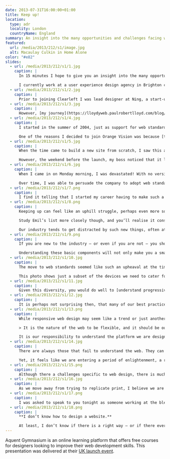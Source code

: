 ```yaml
---
date: 2013-07-31T16:00:00+01:00
title: Keep up!
location:
  type: adr
  locality: London
  countryName: England
summary: An insight into the many opportunities and challenges facing web designers in 2013.
featured:
  url: /media/2013/212/s1/image.jpg
  alt: Macaulay Culkin in Home Alone
color: "#e82"
slides:
  - url: /media/2013/212/s1/1.jpg
    caption: |
      In 15 minutes I hope to give you an insight into the many opportunities and challenges facing web designers in 2013. But first, a little bit about myself.

      I currently work at a user experience design agency in Brighton called [Clearleft](https://clearleft.com/). We are a small agency that work with big clients such as the BBC, NBCUniversal, Channel 4 and Mozilla. We also work with smaller start-ups and charities like WWF, UNICEF and 38 Degrees. My title is *senior visual designer*, but I try to position myself at the intersection of both graphic design and front-end development.
  - url: /media/2013/212/s1/2.jpg
    caption: |
      Prior to joining Clearleft I was lead designer at Ning, a start-up based in Palo Alto, California. I worked there during 2006-7, when a lot of the companies we know today were just getting started. Working in the Valley was an amazing – and at times eye-opening – experience.
  - url: /media/2013/212/s1/3.jpg
    caption: |
      However, [my journey](https://lloydyweb.paulrobertlloyd.com/blog/2006/01/my_journey_so_far) began almost ten years ago at Orange Vision, a tiny web design agency based in Lichfield, Staffordshire.
  - url: /media/2013/212/s1/4.jpg
    caption: |
      I started in the summer of 2004, just as support for web standards was gaining traction. One of the key ideas behind this movement was the separation of presentation from content: developing highly semantic HTML pages styled separately with CSS. [""Designing with Web Standards""](https://en.wikipedia.org/wiki/Designing_with_Web_Standards) by Jeffrey Zeldman was my bible.

      One of the reasons I decided to join Orange Vision was because [their website](https://web.archive.org/web/20040627083538/http://www.orangevision.co.uk/) used CSS as opposed to older techniques that involved tables, inline style declarations and 1x1 pixel spacer images. Soon after joining, I learnt that they had actually stolen another agency’s website, changing just the logo and some copy! Thus much of my early work was spent updating existing sites, swearing under my breath as I used the outmoded practices favoured by my new employer.
  - url: /media/2013/212/s1/5.jpg
    caption: |
      When the time came to build a new site from scratch, I saw this as an opportunity to show my colleagues how to build a website the right way. In just a few days, I had built the entire website, and looked forward to launching my first commercial site built using web standards.

      However, the weekend before the launch, my boss noticed that it looked different in Netscape 4 (which had a small percentage of users at this time). Judging this to be problematic, he ripped the site apart and rebuilt it using tables.
  - url: /media/2013/212/s1/6.jpg
    caption: |
      When I came in on Monday morning, I was devastated! With no version control, everything I’d done had gone. Of course, this situation could have been avoided had I communicated my intentions better, and explained how we would support older browsers.

      Over time, I was able to persuade the company to adopt web standards. This wasn’t hard; maintainability, speed, accessibility and search engine optimisation were frequently brought up during debates. When [@media 2005](https://lloydyweb.paulrobertlloyd.com/blog/2005/06/reflecting_on_media_2005) was announced, me and two colleagues were even allowed two days off to attend. This story has a happy ending.
  - url: /media/2013/212/s1/7.png
    caption: |
      I find it telling that I started my career having to make such a strong argument for keeping up. Before Orange Vision, I built websites for a hobby, and had already seen the web change significantly in a short amount of time. It seemed obvious that to gain (and maintain) employment, I would need to stay relevant and embrace change. Yet upon meeting a group of people focused on meeting client expectations – concerned about getting work out of the door – I saw how easy it is to fall behind.
  - url: /media/2013/212/s1/8.png
    caption: |
      Keeping up can feel like an uphill struggle, perhaps even more so today. In a blog post entitled [""Drowning""](https://thatemil.com/blog/2013/05/22/drowning/), my friend Emil attempted to list all the languages, frameworks and applications needed to do his job. No one can hope to learn – let alone master – all this.

      Study Emil’s list more closely though, and you’ll realise it consists of a number of highly specialised frameworks. I suspect many will have gone out of fashion in a year’s time.

      Our industry tends to get distracted by such new things, often at the cost of mastering the underlying protocols and technologies of the web that have served us well for decades, and will continue to do so.
  - url: /media/2013/212/s1/9.png
    caption: |
      If you are new to the industry – or even if you are not – you should take time to properly understand the platform we are building upon. Learn how **HTML** helps us to structure content in a meaningful way, even when devoid of any presentation or behaviour. Think about how to construct human readable **URL**s. Recognise the difference between GET and POST **HTTP** request methods.

      Understanding these basic components will not only make you a smarter developer, but it make it easier to spot technologies that will likely stick around.
  - url: /media/2013/212/s1/10.jpg
    caption: |
      The move to web standards seemed like such an upheaval at the time, but it pales in comparison to the challenges we’re facing today. Back then, we had to support just a handful of browsers. Now our products need to work across a range of devices, each with different features and capabilities.

      This photo shows just a subset of the devices we need to cater for. It doesn’t show a television, or any game consoles – who knows if we’ll soon be talking about web-enabled iWatches! Such is the range and diversity of connected devices, it’s senseless targeting a particular subset, particularly as user habits continue to change. Terms such as mobile, tablet or desktop have become almost meaningless.
  - url: /media/2013/212/s1/11.jpg
    caption: |
      Given this diversity, you would do well to [understand progressive enhancement](https://alistapart.com/article/understandingprogressiveenhancement). Sometimes seen as making sure websites work when JavaScript is disabled, it’s actually about building robustness into our products. We need to ensure products can still be used if a user agent doesn’t support a certain feature, or if an unreliable connection has caused a script to stop working. Think of progressive enhancement like an escalator; if it breaks, it can still function as a flight of stairs.
  - url: /media/2013/212/s1/12.jpg
    caption: |
      It is perhaps not surprising then, that many of our best practices are a flavour of progressive enhancement. [Responsive web design](https://alistapart.com/article/responsive-web-design) – especially when coupled with a [mobile-first](https://www.lukew.com/ff/entry.asp?933) approach – is essentially progressive enhancement for layout.
  - url: /media/2013/212/s1/13.png
    caption: |
      While responsive web design may seem like a trend or just another buzzword, the approach it advocates maps extremely well to the fluid and adaptable nature of the web. This is something John Allsopp wrote about thirteen years ago in [*A Dao of Web Design*](https://alistapart.com/article/dao):

      > It is the nature of the web to be flexible, and it should be our role as designers and developers to embrace this flexibility.

      It is our responsibility to understand the platform we are designing for, and pick the right tools for the job.
  - url: /media/2013/212/s1/14.jpg
    caption: |
      There are always those that fail to understand the web. They can be seen trying to make the web behave like something it isn’t. If you are trying to make a website behave like a print magazine or a native application for example, you are probably doing something wrong.

      Yet, it feels like we are entering a period of enlightenment, a renaissance even! We have come to recognise the unique characteristics of the web, and in doing so, attempting to solve problems nobody has encountered before. I mean, how on earth do you design something that can be infinitely adaptable?
  - url: /media/2013/212/s1/15.png
    caption: |
      Although there a challenges specific to web design, there is much we can learn from other industries. For example, the issues we face are similar to those television graphic designers experienced during the mid-sixties. At that time, television was a crude medium; low-definition, black and white. Using high contrast illustrations and bold type, and influenced in part by optical and pop art fashion of the time, its designers arrived at an aesthetic suited to these limitations. We need to be thinking about the web in a similar way; [what aesthetic approach is appropriate to the web](https://alistapart.com/article/the-web-aesthetic)?
  - url: /media/2013/212/s1/16.jpg
    caption: |
      As we move away from trying to replicate print, I believe we are starting to see a shift towards interfaces influenced by native applications and other digital software. While our work is no longer constrained by the dimensions of the page, it remains constrained by the capabilities of the network; porous and unreliable as it often is. Websites need to be responsive both in terms of appearance *and* speed.
  - url: /media/2013/212/s1/17.png
    caption: |
      I was asked to speak to you tonight as someone working at the bleeding edge of the industry, but with only 15 minutes available, I can only scratch surface. It’s difficult to explain the myriad challenges and complexities we face as an industry in such a short space of time. I will be around for the rest of this evening, so if you would like to chat to me, please come and say hello. Before I finish, there is one thing you should know…
  - url: /media/2013/212/s1/18.png
    caption: |
      **I don’t know how to design a website.**

      At least, I don’t know if there is a right way – or if there ever will be. My process is ever changing. I make mistakes and change my mind. I’ve grown to feel comfortable with this state of unknowing, the constant reinvention of what I do. Because, if you think you know how to design a website, chances are, you probably don’t.
---
```


Aquent Gymnasium is an online learning platform that offers free courses for designers looking to improve their web development skills. This presentation was delivered at their [UK launch event][1].

[1]: /2013/212/e1/aquent_gymnasium_uk_launch/
